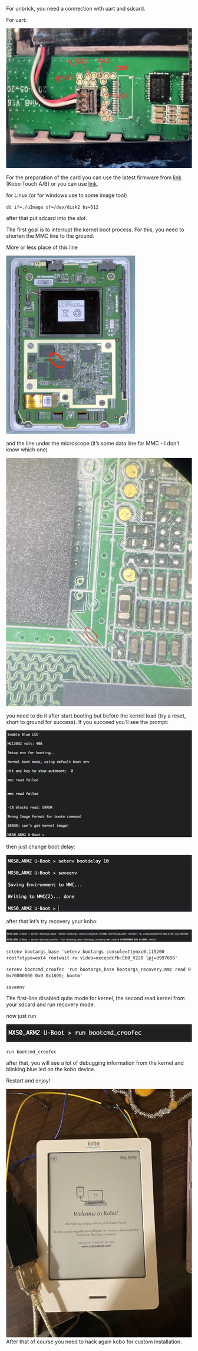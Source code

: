 For unbrick, you need a connection with uart and sdcard.

For uart:

![](https://raw.githubusercontent.com/croofec/kobo-n905-unbrick/main/screens/screen0.jpg)

For the preparation of the card you can use the latest firmware from [link](https://pgaskin.net/KoboStuff/kobofirmware.html) (Kobo Touch A/B) or you can use [link](https://github.com/croofec/kobo-n905-unbrick/raw/main/kernel/uImage).

for Linux (or for windows use to some image tool)

`dd if=./uImage of=/dev/disk2 bs=512`

after that put sdcard into the slot.

The first goal is to interrupt the kernel boot process. For this, you need to shorten the MMC line to the ground.

More or less place of this line

![](https://raw.githubusercontent.com/croofec/kobo-n905-unbrick/main/screens/screen001.jpg)

and the line under the microscope (it’s some data line for MMC - I don’t know which one)

![](https://raw.githubusercontent.com/croofec/kobo-n905-unbrick/main/screens/screen1.jpg)



you need to do it after start booting but before the kernel load (try a reset, short to ground for success). If you succeed you’ll see the prompt:

![](https://raw.githubusercontent.com/croofec/kobo-n905-unbrick/main/screens/screen2.png)

then just change boot delay:

![](https://raw.githubusercontent.com/croofec/kobo-n905-unbrick/main/screens/screen3.png)



after that let’s try recovery your kobo:

![](https://raw.githubusercontent.com/croofec/kobo-n905-unbrick/main/screens/screen4.png)

`setenv bootargs_base 'setenv bootargs console=ttymxc0,115200 rootfstype=ext4 rootwait rw video=mxcepdcfb:E60_V220 lpj=3997696'`


`setenv bootcmd_croofec 'run bootargs_base bootargs_recovery;mmc read 0 0x70800000 0x0 0x1800; bootm'`


`saveenv`

The first-line disabled quite mode for kernel, the second read kernel from your sdcard and run recovery mode.

now just run

![](https://raw.githubusercontent.com/croofec/kobo-n905-unbrick/main/screens/screen5.png)

`run bootcmd_croofec`

after that, you will see a lot of debugging information from the kernel and blinking blue led on the kobo device.

Restart and enjoy!

![](https://raw.githubusercontent.com/croofec/kobo-n905-unbrick/main/screens/screen6.jpg)
After that of course you need to hack again kobo for custom installation.

